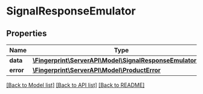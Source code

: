 # SignalResponseEmulator

## Properties
Name | Type | Description | Notes
------------ | ------------- | ------------- | -------------
**data** | [**\Fingerprint\ServerAPI\Model\SignalResponseEmulatorData**](SignalResponseEmulatorData.md) |  | [optional] 
**error** | [**\Fingerprint\ServerAPI\Model\ProductError**](ProductError.md) |  | [optional] 

[[Back to Model list]](../../README.md#documentation-for-models) [[Back to API list]](../../README.md#documentation-for-api-endpoints) [[Back to README]](../../README.md)

